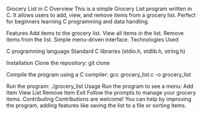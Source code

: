 Grocery List in C
Overview
This is a simple Grocery List program written in C. It allows users to add, view, and remove items from a grocery list. Perfect for beginners learning C programming and data handling.

Features
Add items to the grocery list.
View all items in the list.
Remove items from the list.
Simple menu-driven interface.
Technologies Used

C programming language
Standard C libraries (stdio.h, stdlib.h, string.h)

Installation
Clone the repository:
git clone <your-repo-url>

Compile the program using a C compiler:
gcc grocery_list.c -o grocery_list

Run the program:
./grocery_list
Usage
Run the program to see a menu:
Add Item
View List
Remove Item
Exit
Follow the prompts to manage your grocery items.
Contributing
Contributions are welcome!
You can help by improving the program, adding features like saving the list to a file or sorting items.
